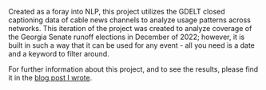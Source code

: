 Created as a foray into NLP, this project utilizes the GDELT closed captioning data of cable news channels to analyze usage patterns across networks. This iteration of the project was created to analyze coverage of the Georgia Senate runoff elections in December of 2022; however, it is built in such a way that it can be used for any event - all you need is a date and a keyword to filter around.

For further information about this project, and to see the results, please find it in the [blog post I wrote](www.blog.connorhanan.com).
